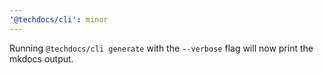 ```yaml
---
'@techdocs/cli': minor
---
```


Running `@techdocs/cli generate` with the `--verbose` flag will now print the mkdocs output.
